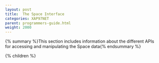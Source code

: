 ```yaml
---
layout: post
title:  The Space Interface
categories: XAP97NET
parent: programmers-guide.html
weight: 2000
---
```


{% summary %}This section includes information about the different APIs for accessing and manipulating the Space data{% endsummary %}

{% children %}
